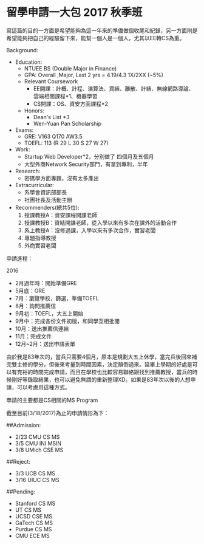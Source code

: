 # 留學申請一大包 2017 秋季班

寫這篇的目的一方面是希望能夠為這一年來的準備做個收尾和紀錄，另一方面則是希望能夠把自己的經驗留下來，能幫一個人是一個人，尤其以EE轉CS為重。

Background:
- Education:
  - NTUEE BS (Double Major in Finance)
  - GPA: Overall ,Major, Last 2 yrs = 4.19/4.3  1X/2XX (~5%)
  - Relevant Coursework
    - EE開課：計概、計程、演算法、資結、離散、計結、無線網路導論、雲端相關課程*1、機器學習
    - CS開課：OS、資安方面課程*2
  - Honors:
    - Dean's List *3
    - Wen-Yuan Pan Scholarship
- Exams:
  - GRE: V163 Q170 AW3.5
  - TOEFL: 113 (R 29 L 30 S 27 W 27)
- Work:
  - Startup Web Developer*2，分別做了 四個月及五個月
  - 大型外商Network Security部門，有拿到專利，半年
- Research:
  - 密碼學方面專題，沒有太多產出
- Extracurricular:
  - 系學會資訊部部長
  - 社團社長及活動主辦
- Recommenders(總共5位):
  1. 授課教授A：資安課程開課老師
  2. 授課教授B：資結開課老師，從入學以來有多次在課外的活動合作
  3. 系上教授A：沒修過課，入學以來有多次合作，實習老闆
  4. 專題指導教授
  5. 外商實習老闆

申請進程：

2016
- 2月過年時：開始準備GRE
- 5月底：GRE
- 7月：瀏覽學校，篩選，準備TOEFL
- 8月：詢問推薦信
- 9月初：TOEFL，大五上開始
- 9月中：完成各份文件初版，和同學互相批閱
- 10月：送出推薦信連結
- 11月：完成文件
- 12月~2月：送出申請表單

由於我是83年次的，當兵只需要4個月，原本是規劃大五上休學，當完兵後回來補完雙主修的學分，但後來考量到時間因素，決定顛倒過來。延畢上學期的好處是可以有充裕的時間完成申請，而且在學校也比較容易聯絡跟找到推薦教授，當兵的時候剛好等錄取結果，也可以避免無謂的重新整理XD。如果是83年次以後的人想申請，可以考慮用這種方式。



申請的主要都是CS相關的MS Program

截至目前(3/18/2017)為止的申請情形為下：


##Admission:
- 2/23 CMU CS MS
- 3/5  CMU INI MSIN
- 3/8  UMich CSE MS

##Reject:
- 3/3  UCB CS MS
- 3/16 UIUC CS MS

##Pending:
- Stanford CS MS
- UT CS MS
- UCSD CSE MS
- GaTech CS MS
- Purdue CS MS
- CMU ECE MS
